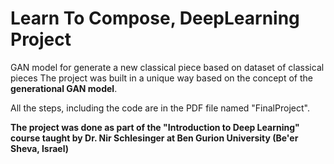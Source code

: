 # Learn To Compose, DeepLearning Project
GAN model for generate a new classical piece based on dataset of classical pieces
The project was built in a unique way based on the concept of the **generational GAN model**.

All the steps, including the code are in the PDF file named "FinalProject".

**The project was done as part of the "Introduction to Deep Learning" course taught by Dr. Nir Schlesinger at Ben Gurion University (Be'er Sheva, Israel)**
